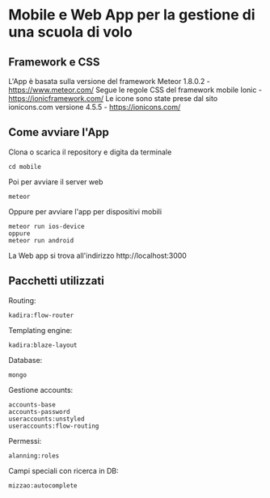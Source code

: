 # Mobile e Web App per la gestione di una scuola di volo

## Framework e CSS

L'App è basata sulla versione del framework Meteor 1.8.0.2 - https://www.meteor.com/
Segue le regole CSS del framework mobile Ionic - https://ionicframework.com/
Le icone sono state prese dal sito ionicons.com versione 4.5.5 - https://ionicons.com/

## Come avviare l'App

Clona o scarica il repository e digita da terminale

```
cd mobile
```
Poi per avviare il server web

```
meteor
```
Oppure per avviare l'app per dispositivi mobili
```
meteor run ios-device
oppure
meteor run android
```
La Web app si trova all'indirizzo http://localhost:3000 

## Pacchetti utilizzati
Routing:
```
kadira:flow-router
```
Templating engine:
```
kadira:blaze-layout
```
Database:
```
mongo
```
Gestione accounts:
```
accounts-base
accounts-password
useraccounts:unstyled 
useraccounts:flow-routing
```
Permessi:
```
alanning:roles
```
Campi speciali con ricerca in DB:
```
mizzao:autocomplete
```
